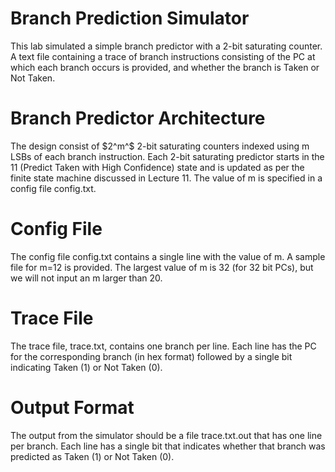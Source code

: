 # **Branch Prediction Simulator**

This lab simulated a simple branch predictor with a 2-bit saturating counter. A text file containing a trace of branch instructions consisting of the PC at which each branch occurs is provided, and whether the branch is Taken or Not Taken.

# Branch Predictor Architecture

The design consist of $2^m^$ 2-bit saturating counters indexed using m LSBs of each branch instruction. Each 2-bit saturating predictor starts in the 11 (Predict Taken with High Confidence) state and is updated as per the finite state machine discussed in Lecture 11. The value of m is specified in a config file config.txt.

# Config File

The config file config.txt contains a single line with the value of m. A sample file for m=12 is provided. The largest value of m is 32 (for 32 bit PCs), but we will not input an m larger than 20.

# Trace File

The trace file, trace.txt, contains one branch per line. Each line has the PC for the corresponding branch (in hex format) followed by a single bit indicating Taken (1) or Not Taken (0).

# Output Format

The output from the simulator should be a file trace.txt.out that has one line per branch. Each line has a single bit that indicates whether that branch was predicted as Taken (1) or Not Taken (0).
